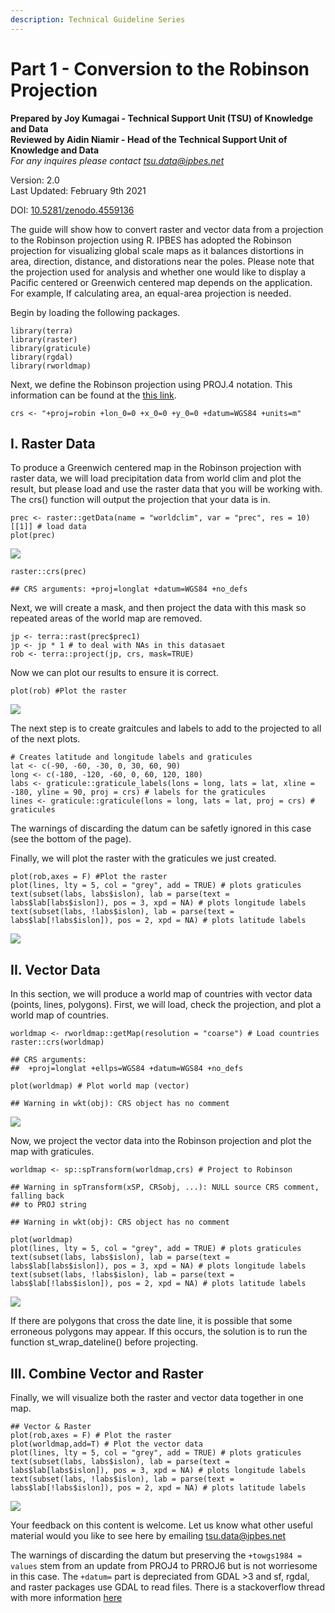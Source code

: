 ```yaml
---
description: Technical Guideline Series
---
```


# Part 1 - Conversion to the Robinson Projection

**Prepared by Joy Kumagai - Technical Support Unit \(TSU\) of Knowledge and Data**  
**Reviewed by Aidin Niamir - Head of the Technical Support Unit of Knowledge and Data**  
_For any inquires please contact_ [_tsu.data@ipbes.net_](mailto:tsu.data@ipbes.net)

Version: 2.0  
Last Updated: February 9th 2021

DOI:  [10.5281/zenodo.4559136](https://doi.org/10.5281/zenodo.4559136)

The guide will show how to convert raster and vector data from a projection to the Robinson projection using R. IPBES has adopted the Robinson projection for visualizing global scale maps as it balances distortions in area, direction, distance, and distorations near the poles. Please note that the projection used for analysis and whether one would like to display a Pacific centered or Greenwich centered map depends on the application. For example, If calculating area, an equal-area projection is needed.

Begin by loading the following packages.

```text
library(terra)
library(raster)
library(graticule)
library(rgdal)
library(rworldmap)
```

Next, we define the Robinson projection using PROJ.4 notation. This information can be found at the [this link](https://epsg.io/54030).

```text
crs <- "+proj=robin +lon_0=0 +x_0=0 +y_0=0 +datum=WGS84 +units=m"
```

## I. Raster Data

To produce a Greenwich centered map in the Robinson projection with raster data, we will load precipitation data from world clim and plot the result, but please load and use the raster data that you will be working with. The crs\(\) function will output the projection that your data is in.

```text
prec <- raster::getData(name = "worldclim", var = "prec", res = 10)[[1]] # load data
plot(prec)
```

![](../../.gitbook/assets/unnamed-chunk-3-1%20%282%29.png)

```text
raster::crs(prec)

## CRS arguments: +proj=longlat +datum=WGS84 +no_defs
```

Next, we will create a mask, and then project the data with this mask so repeated areas of the world map are removed.

```text
jp <- terra::rast(prec$prec1)
jp <- jp * 1 # to deal with NAs in this datasaet
rob <- terra::project(jp, crs, mask=TRUE)
```

Now we can plot our results to ensure it is correct.

```text
plot(rob) #Plot the raster
```

![](../../.gitbook/assets/unnamed-chunk-5-1%20%286%29.png)

The next step is to create graitcules and labels to add to the projected to all of the next plots.

```text
# Creates latitude and longitude labels and graticules
lat <- c(-90, -60, -30, 0, 30, 60, 90)
long <- c(-180, -120, -60, 0, 60, 120, 180)
labs <- graticule::graticule_labels(lons = long, lats = lat, xline = -180, yline = 90, proj = crs) # labels for the graticules 
lines <- graticule::graticule(lons = long, lats = lat, proj = crs) # graticules 
```

The warnings of discarding the datum can be safetly ignored in this case \(see the bottom of the page\).

Finally, we will plot the raster with the graticules we just created.

```text
plot(rob,axes = F) #Plot the raster
plot(lines, lty = 5, col = "grey", add = TRUE) # plots graticules 
text(subset(labs, labs$islon), lab = parse(text = labs$lab[labs$islon]), pos = 3, xpd = NA) # plots longitude labels
text(subset(labs, !labs$islon), lab = parse(text = labs$lab[!labs$islon]), pos = 2, xpd = NA) # plots latitude labels
```

![](../../.gitbook/assets/unnamed-chunk-7-1%20%282%29.png)

## II. Vector Data

In this section, we will produce a world map of countries with vector data \(points, lines, polygons\). First, we will load, check the projection, and plot a world map of countries.

```text
worldmap <- rworldmap::getMap(resolution = "coarse") # Load countries 
raster::crs(worldmap)

## CRS arguments:
##  +proj=longlat +ellps=WGS84 +datum=WGS84 +no_defs

plot(worldmap) # Plot world map (vector)

## Warning in wkt(obj): CRS object has no comment
```

![](../../.gitbook/assets/unnamed-chunk-8-1%20%282%29.png)

Now, we project the vector data into the Robinson projection and plot the map with graticules.

```text
worldmap <- sp::spTransform(worldmap,crs) # Project to Robinson 

## Warning in spTransform(xSP, CRSobj, ...): NULL source CRS comment, falling back
## to PROJ string

## Warning in wkt(obj): CRS object has no comment

plot(worldmap)
plot(lines, lty = 5, col = "grey", add = TRUE) # plots graticules 
text(subset(labs, labs$islon), lab = parse(text = labs$lab[labs$islon]), pos = 3, xpd = NA) # plots longitude labels
text(subset(labs, !labs$islon), lab = parse(text = labs$lab[!labs$islon]), pos = 2, xpd = NA) # plots latitude labels
```

![](../../.gitbook/assets/unnamed-chunk-9-1%20%282%29.png)

If there are polygons that cross the date line, it is possible that some erroneous polygons may appear. If this occurs, the solution is to run the function st\_wrap\_dateline\(\) before projecting.

## III. Combine Vector and Raster

Finally, we will visualize both the raster and vector data together in one map.

```text
## Vector & Raster
plot(rob,axes = F) # Plot the raster
plot(worldmap,add=T) # Plot the vector data 
plot(lines, lty = 5, col = "grey", add = TRUE) # plots graticules 
text(subset(labs, labs$islon), lab = parse(text = labs$lab[labs$islon]), pos = 3, xpd = NA) # plots longitude labels
text(subset(labs, !labs$islon), lab = parse(text = labs$lab[!labs$islon]), pos = 2, xpd = NA) # plots latitude labels
```

![](../../.gitbook/assets/unnamed-chunk-10-1%20%282%29.png)

Your feedback on this content is welcome. Let us know what other useful material would you like to see here by emailing [tsu.data@ipbes.net](mailto:tsu.data@ipbes.net)

The warnings of discarding the datum but preserving the `+towgs1984 = values` stem from an update from PROJ4 to PRROJ6 but is not worriesome in this case. The `+datum=` part is depreciated from GDAL &gt;3 and sf, rgdal, and raster packages use GDAL to read files. There is a stackoverflow thread with more information [here](https://stackoverflow.com/questions/63727886/proj4-to-proj6-upgrade-and-discarded-datum-warnings)


